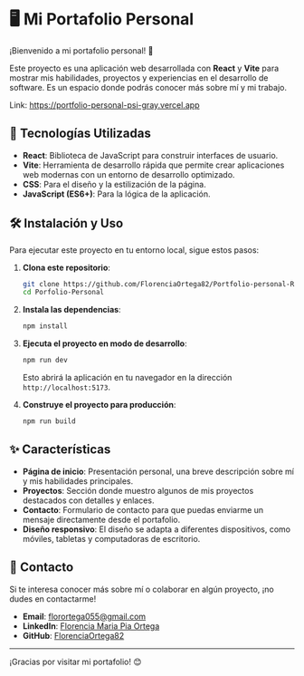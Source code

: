 
# 🖥️ Mi Portafolio Personal

¡Bienvenido a mi portafolio personal! 🎉

Este proyecto es una aplicación web desarrollada con **React** y **Vite** para mostrar mis habilidades, proyectos y experiencias en el desarrollo de software. Es un espacio donde podrás conocer más sobre mí y mi trabajo.

Link: https://portfolio-personal-psi-gray.vercel.app

## 🚀 Tecnologías Utilizadas

- **React**: Biblioteca de JavaScript para construir interfaces de usuario.
- **Vite**: Herramienta de desarrollo rápida que permite crear aplicaciones web modernas con un entorno de desarrollo optimizado.
- **CSS**: Para el diseño y la estilización de la página.
- **JavaScript (ES6+)**: Para la lógica de la aplicación.

## 🛠️ Instalación y Uso

Para ejecutar este proyecto en tu entorno local, sigue estos pasos:

1. **Clona este repositorio**:

   ```bash
   git clone https://github.com/FlorenciaOrtega82/Portfolio-personal-React.git
   cd Porfolio-Personal
   ```

2. **Instala las dependencias**:

   ```bash
   npm install
   ```

3. **Ejecuta el proyecto en modo de desarrollo**:

   ```bash
   npm run dev
   ```

   Esto abrirá la aplicación en tu navegador en la dirección `http://localhost:5173`.

4. **Construye el proyecto para producción**:

   ```bash
   npm run build
   ```


## ✨ Características

- **Página de inicio**: Presentación personal, una breve descripción sobre mí y mis habilidades principales.
- **Proyectos**: Sección donde muestro algunos de mis proyectos destacados con detalles y enlaces.
- **Contacto**: Formulario de contacto para que puedas enviarme un mensaje directamente desde el portafolio.
- **Diseño responsivo**: El diseño se adapta a diferentes dispositivos, como móviles, tabletas y computadoras de escritorio.

## 📧 Contacto

Si te interesa conocer más sobre mí o colaborar en algún proyecto, ¡no dudes en contactarme!

- **Email**: [florortega055@gmail.com](mailto:florortega055@gmail.com)
- **LinkedIn**: [Florencia Maria Pia Ortega](https://www.linkedin.com/in/flor-ortega/)
- **GitHub**: [FlorenciaOrtega82](https://github.com/FlorenciaOrtega82/)

---

¡Gracias por visitar mi portafolio! 😊

